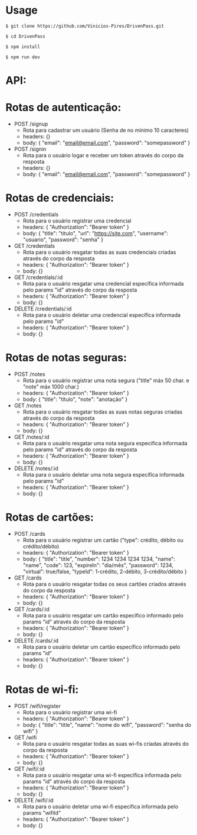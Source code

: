 # Usage
```
$ git clone https://github.com/Vinicios-Pires/DrivenPass.git

$ cd DrivenPass

$ npm install

$ npm run dev
```
#

# API:

# Rotas de autenticação:

- POST /signup
  - Rota para cadastrar um usuário (Senha de no mínimo 10 caracteres)
  - headers: {}
  - body: {
    "email": "email@email.com",
    "password": "somepassword"
    }
- POST /signin
  - Rota para o usuário logar e receber um token através do corpo da resposta
  - headers: {}
  - body: {
    "email": "email@email.com",
    "password": "somepassword"
    }

# Rotas de credenciais:

- POST /credentials
  - Rota para o usuário registrar uma credencial
  - headers: {
    "Authorization": "Bearer token"
    }
  - body: {
    "title": "titulo",
    "url": "https://site.com",
    "username": "usuario",
    "password": "senha"
    }
- GET /credentials
  - Rota para o usuário resgatar todas as suas credenciais criadas através do corpo da resposta
  - headers: {
    "Authorization": "Bearer token"
    }
  - body: {}
- GET /credentials/:id
  - Rota para o usuário resgatar uma credencial específica informada pelo params "id" através do corpo da resposta
  - headers: {
    "Authorization": "Bearer token"
    }
  - body: {}
- DELETE /credentials/:id
  - Rota para o usuário deletar uma credencial específica informada pelo params "id"
  - headers: {
    "Authorization": "Bearer token"
    }
  - body: {}

# Rotas de notas seguras:

- POST /notes
  - Rota para o usuário registrar uma nota segura ("title" máx 50 char. e "note" máx 1000 char.)
  - headers: {
    "Authorization": "Bearer token"
    }
  - body: {
    "title": "titulo",
    "note": "anotação"
    }
- GET /notes
  - Rota para o usuário resgatar todas as suas notas seguras criadas através do corpo da resposta
  - headers: {
    "Authorization": "Bearer token"
    }
  - body: {}
- GET /notes/:id
  - Rota para o usuário resgatar uma nota segura específica informada pelo params "id" através do corpo da resposta
  - headers: {
    "Authorization": "Bearer token"
    }
  - body: {}
- DELETE /notes/:id
  - Rota para o usuário deletar uma nota segura específica informada pelo params "id"
  - headers: {
    "Authorization": "Bearer token"
    }
  - body: {}

# Rotas de cartões:

- POST /cards
  - Rota para o usuário registrar um cartão ("type": crédito, débito ou crédito/débito)
  - headers: {
    "Authorization": "Bearer token"
    }
  - body: {
    "title": "title",
    "number": 1234 1234 1234 1234,
    "name": "name",
    "code": 123,
    "expireIn": "dia/mês",
    "password": 1234,
    "virtual": true/false,
    "typeId": 1-crédito, 2-débito, 3-crédito/débito
    }
- GET /cards
  - Rota para o usuário resgatar todas os seus cartões criados através do corpo da resposta
  - headers: {
    "Authorization": "Bearer token"
    }
  - body: {}
- GET /cards/:id
  - Rota para o usuário resgatar um cartão específico informado pelo params "id" através do corpo da resposta
  - headers: {
    "Authorization": "Bearer token"
    }
  - body: {}
- DELETE /cards/:id
  - Rota para o usuário deletar um cartão específico informado pelo params "id"
  - headers: {
    "Authorization": "Bearer token"
    }
  - body: {}

# Rotas de wi-fi:

- POST /wifi/register
  - Rota para o usuário registrar uma wi-fi
  - headers: {
    "Authorization": "Bearer token"
    }
  - body: {
    "title": "title",
    "name": "nome do wifi",
    "password": "senha do wifi"
    }
- GET /wifi
  - Rota para o usuário resgatar todas as suas wi-fis criadas através do corpo da resposta
  - headers: {
    "Authorization": "Bearer token"
    }
  - body: {}
- GET /wifi/:id
  - Rota para o usuário resgatar uma wi-fi específica informada pelo params "id" através do corpo da resposta
  - headers: {
    "Authorization": "Bearer token"
    }
  - body: {}
- DELETE /wifi/:id
  - Rota para o usuário deletar uma wi-fi específica informada pelo params "wifiId"
  - headers: {
    "Authorization": "Bearer token"
    }
  - body: {}
